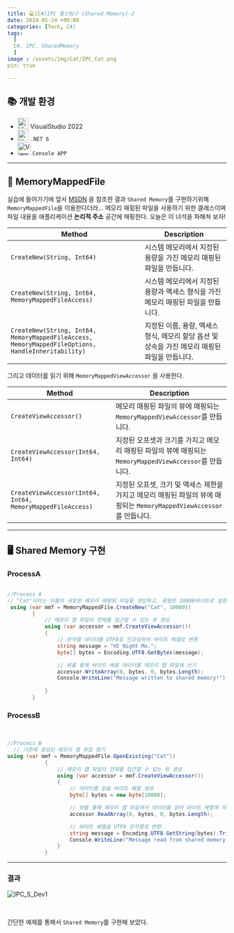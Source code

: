 ```yaml
---
title: 💻[C#]IPC 통신탐구 (Shared Memory)-2
date: 2024-05-24 +09:00
categories: [Tech, C#]
tags:
  [
  C#, IPC, SharedMemory
  ]
image : /assets/img/Cat/IPC_Cat.png
pin: true

---
```


## 📚 개발 환경

* <img src="https://cdn3.emoji.gg/emojis/8574_visual_studio.png" alt="View" width="25" height="25"> VisualStudio 2022
* <img src="https://cdn3.emoji.gg/emojis/3846-dotnet.png" alt="View" width="25" height="25"> `.NET 6`
*  <img src="https://cdn3.emoji.gg/emojis/1739_CMD.png" alt="View" width="30" height="30">  `Console APP` 


---
## 📑 MemoryMappedFile 

실습에 들어가기에 앞서  [MSDN](https://learn.microsoft.com/ko-kr/dotnet/api/system.io.memorymappedfiles?view=net-6.0) 을 참조한 결과 `Shared Memory`를 구현하기위해 `MemoryMappedFile`을 이용한다더라...
메모리 매핑된 파일을 사용하기 위한 클래스이며 파일 내용을 애플리케이션 **논리적 주소** 공간에 매핑한다.
오늘은 이 녀석을 파해쳐 보자!
<br>


| Method                                                                                            | Description                                                                                    |
| ------------------------------------------------------------------------------------------------- | ---------------------------------------------------------------------------------------------- |
| `CreateNew(String, Int64)`                                                                        | 시스템 메모리에서 지정된 용량을 가진 메모리 매핑된 파일을 만듭니다.                            |
| `CreateNew(String, Int64, MemoryMappedFileAccess)`                                                | 시스템 메모리에서 지정된 용량과 액세스 형식을 가진 메모리 매핑된 파일을 만듭니다.              |
| `CreateNew(String, Int64, MemoryMappedFileAccess, MemoryMappedFileOptions, HandleInheritability)` | 지정된 이름, 용량, 액세스 형식, 메모리 할당 옵션 및 상속을 가진 메모리 매핑된 파일을 만듭니다. |

그리고 데이터를 읽기 위해 `MemoryMappedViewAccessor` 을 사용한다.

| Method                                                     | Description                                                                                                           |
| ---------------------------------------------------------- | --------------------------------------------------------------------------------------------------------------------- |
| `CreateViewAccessor()`                                     | 메모리 매핑된 파일의 뷰에 매핑되는 `MemoryMappedViewAccessor`를 만듭니다.                                             |
| `CreateViewAccessor(Int64, Int64)`                         | 지정된 오프셋과 크기를 가지고 메모리 매핑된 파일의 뷰에 매핑되는 `MemoryMappedViewAccessor`를 만듭니다.               |
| `CreateViewAccessor(Int64, Int64, MemoryMappedFileAccess)` | 지정된 오프셋, 크기 및 액세스 제한을 가지고 메모리 매핑된 파일의 뷰에 매핑되는 `MemoryMappedViewAccessor`를 만듭니다. |

---

## 🖥️ Shared Memory 구현
  
### ProcessA

```csharp

//Process A
// "Cat"이라는 이름의 새로운 메모리 매핑된 파일을 생성하고, 용량은 10000바이트로 설정합니다.
 using (var mmf = MemoryMappedFile.CreateNew("Cat", 10000))
        {
            // 메모리 맵 파일의 전체를 접근할 수 있는 뷰 생성
            using (var accessor = mmf.CreateViewAccessor())
            {
                // 문자열 데이터를 UTF8로 인코딩하여 바이트 배열로 변환
                string message = "HI Night Mo.";
                byte[] bytes = Encoding.UTF8.GetBytes(message);

                // 뷰를 통해 바이트 배열 데이터를 메모리 맵 파일에 쓰기
                accessor.WriteArray(0, bytes, 0, bytes.Length);
                Console.WriteLine("Message written to shared memory!");
                
            }
        }

  ```
### ProcessB

  <br>

```csharp
//Process B 
  // 기존에 생성된 메모리 맵 파일 열기
using (var mmf = MemoryMappedFile.OpenExisting("Cat"))
            {
                // 메모리 맵 파일의 전체를 접근할 수 있는 뷰 생성
                using (var accessor = mmf.CreateViewAccessor())
                {
                    // 데이터를 읽을 바이트 배열 생성
                    byte[] bytes = new byte[10000];

                    // 뷰를 통해 메모리 맵 파일에서 데이터를 읽어 바이트 배열에 저장
                    accessor.ReadArray(0, bytes, 0, bytes.Length);

                    // 바이트 배열을 UTF8 문자열로 변환
                    string message = Encoding.UTF8.GetString(bytes).TrimEnd('\0');
                    Console.WriteLine("Message read from shared memory: " + message);
                }
            }
  ```

---

### 결과

![IPC_S_Dev1](https://github.com/Gubeommo/TIL/assets/86589565/329a87d6-5899-47c3-9791-a94bf40420b5)

<br>

간단한 예제를 통해서 `Shared Memory`를 구현해 보았다. 